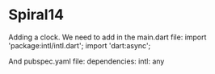 # Spiral14

Adding a clock.
We need to add in the main.dart file:
import 'package:intl/intl.dart';
import 'dart:async';

And pubspec.yaml file:
dependencies:
  intl: any
